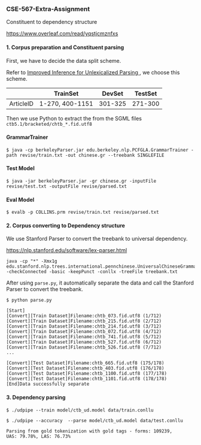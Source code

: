 ### CSE-567-Extra-Assignment

Constituent to dependency structure

https://www.overleaf.com/read/yqstjcmznfxs

#### 1. Corpus preparation and Constituent parsing

First, we have to decide the data split scheme.

Refer to [Improved Inference for Unlexicalized Parsing
](http://www.coli.uni-saarland.de/~yzhang/rapt-ws1112/papers/petrov_2007.pdf), we choose this scheme.

|  | TrainSet | DevSet | TestSet |
| --- | --- | --- | --- |
| ArticleID | 1-270, 400-1151 | 301-325 | 271-300 |

Then we use Python to extract the <S> </S> from the SGML files `ctb5.1/bracketed/chtb_*.fid.utf8`

#### GrammarTrainer
```
$ java -cp berkeleyParser.jar edu.berkeley.nlp.PCFGLA.GrammarTrainer -path revise/train.txt -out chinese.gr --treebank SINGLEFILE
```

#### Test Model

```
$ java -jar berkeleyParser.jar -gr chinese.gr -inputFile revise/test.txt -outputFile revise/parsed.txt
```

#### Eval Model

```
$ evalb -p COLLINS.prm revise/train.txt revise/parsed.txt
```

#### 2. Corpus converting to Dependency structure

We use Stanford Parser to convert the treebank to universal dependency.

https://nlp.stanford.edu/software/lex-parser.html

```
java -cp "*" -Xmx1g edu.stanford.nlp.trees.international.pennchinese.UniversalChineseGrammaticalStructure -checkConnected -basic -keepPunct -conllx -treeFile treebank.txt
``` 

After using `parse.py`, it automatically separate the data and call the Stanford Parser to convert the treebank.

```
$ python parse.py

[Start]
[Convert][Train Dataset]Filename:chtb_073.fid.utf8 (1/712)
[Convert][Train Dataset]Filename:chtb_215.fid.utf8 (2/712)
[Convert][Train Dataset]Filename:chtb_214.fid.utf8 (3/712)
[Convert][Train Dataset]Filename:chtb_072.fid.utf8 (4/712)
[Convert][Train Dataset]Filename:chtb_741.fid.utf8 (5/712)
[Convert][Train Dataset]Filename:chtb_527.fid.utf8 (6/712)
[Convert][Train Dataset]Filename:chtb_526.fid.utf8 (7/712)
...

[Convert][Test Dataset]Filename:chtb_665.fid.utf8 (175/178)
[Convert][Test Dataset]Filename:chtb_403.fid.utf8 (176/178)
[Convert][Test Dataset]Filename:chtb_1100.fid.utf8 (177/178)
[Convert][Test Dataset]Filename:chtb_1101.fid.utf8 (178/178)
[End]Data successfully separate
```



#### 3. Dependency parsing

```
$ ./udpipe --train model/ctb_ud.model data/train.conllu
```

```
$ ./udpipe --accuracy  --parse model/ctb_ud.model data/test.conllu

Parsing from gold tokenization with gold tags - forms: 109239, 
UAS: 79.78%, LAS: 76.73%
```



